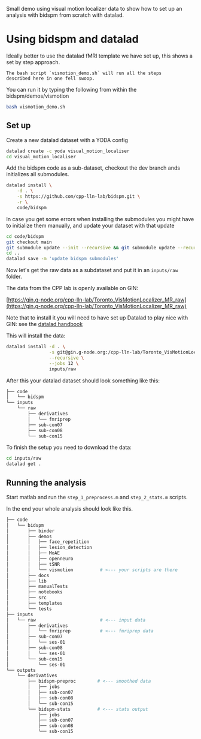 Small demo using visual motion localizer data to show how to set up an analysis
with bidspm from scratch with datalad.

# Using bidspm and datalad

Ideally better to use the datalad fMRI template we have set up,
this shows a set by step approach.

```{note}
The bash script `vismotion_demo.sh` will run all the steps
described here in one fell swoop.
```

You can run it by typing the following from within the bidspm/demos/vismotion

```bash
bash vismotion_demo.sh
```

## Set up

Create a new datalad dataset with a YODA config

```bash
datalad create -c yoda visual_motion_localiser
cd visual_motion_localiser
```

Add the bidspm code as a sub-dataset,
checkout the dev branch ands initializes all submodules.

```bash
datalad install \
    -d . \
    -s https://github.com/cpp-lln-lab/bidspm.git \
    -r \
    code/bidspm
```

In case you get some errors when installing the submodules you might have to
initialize them manually, and update your dataset with that update

```bash
cd code/bidspm
git checkout main
git submodule update --init --recursive && git submodule update --recursive
cd ..
datalad save -m 'update bidspm submodules'
```

Now let's get the raw data as a subdataset and put it in an `inputs/raw` folder.

The data from the CPP lab is openly available on GIN:

[https://gin.g-node.org/cpp-lln-lab/Toronto_VisMotionLocalizer_MR_raw](https://gin.g-node.org/cpp-lln-lab/Toronto_VisMotionLocalizer_MR_raw)

Note that to install it you will need to have set up Datalad to play nice with
GIN: see the
[datalad handbook](http://handbook.datalad.org/en/latest/basics/101-139-gin.html)

This will install the data:

```bash
datalad install -d . \
                -s git@gin.g-node.org:/cpp-lln-lab/Toronto_VisMotionLocalizer_MR_raw.git \
                --recursive \
                --jobs 12 \
                inputs/raw
```

After this your datalad dataset should look something like this:

```bash
├── code
│   └── bidspm
└── inputs
    └── raw
        ├── derivatives
        │   └── fmriprep
        ├── sub-con07
        ├── sub-con08
        └── sub-con15
```

To finish the setup you need to download the data:

```bash
cd inputs/raw
datalad get .
```

## Running the analysis

Start matlab and run the `step_1_preprocess.m` and `step_2_stats.m` scripts.

In the end your whole analysis should look like this.

```bash
├── code
│   └── bidspm
│       ├── binder
│       ├── demos
│       │   ├── face_repetition
│       │   ├── lesion_detection
│       │   ├── MoAE
│       │   ├── openneuro
│       │   ├── tSNR
│       │   └── vismotion          # <--- your scripts are there
│       ├── docs
│       ├── lib
│       ├── manualTests
│       ├── notebooks
│       ├── src
│       ├── templates
│       └── tests
├── inputs
│   └── raw                        # <--- input data
│       ├── derivatives
│       │   └── fmriprep           # <--- fmriprep data
│       ├── sub-con07
│       │   └── ses-01
│       ├── sub-con08
│       │   └── ses-01
│       └── sub-con15
│           └── ses-01
└── outputs
    └── derivatives
        ├── bidspm-preproc        # <--- smoothed data
        │   ├── jobs
        │   ├── sub-con07
        │   ├── sub-con08
        │   └── sub-con15
        └── bidspm-stats          # <--- stats output
            ├── jobs
            ├── sub-con07
            ├── sub-con08
            └── sub-con15
```
